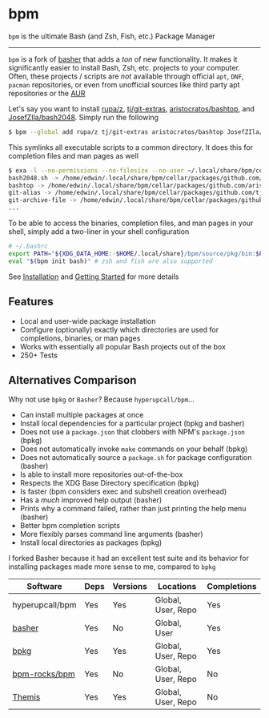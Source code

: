 # bpm

`bpm` is the ultimate Bash (and Zsh, Fish, etc.) Package Manager

---

`bpm` is a fork of [basher](https://github.com/basherpm/basher) that adds a _ton_ of new functionality. It makes it significantly easier to install Bash, Zsh, etc. projects to your computer. Often, these projects / scripts are _not_ available through official `apt`, `DNF`, `pacman` repositories, or even from unofficial sources like third party apt repositories or the [AUR](https://aur.archlinux.org)

Let's say you want to install [rupa/z](https://github.com/rupa/z), [tj/git-extras](https://github.com/tj/git-extras), [aristocratos/bashtop](https://github.com/aristocratos/bashtop), and [JosefZIla/bash2048](https://github.com/JosefZIla/bash2048). Simply run the following

```sh
$ bpm --global add rupa/z tj/git-extras aristocratos/bashtop JosefZIla/bash2048
```

This symlinks all executable scripts to a common directory. It does this for completion files and man pages as well

```sh
$ exa -l --no-permissions --no-filesize --no-user ~/.local/share/bpm/cellar/bin/
bash2048.sh -> /home/edwin/.local/share/bpm/cellar/packages/github.com/JosefZIla/bash2048/bash2048.sh
bashtop -> /home/edwin/.local/share/bpm/cellar/packages/github.com/aristocratos/bashtop/bashtop
git-alias -> /home/edwin/.local/share/bpm/cellar/packages/github.com/tj/git-extras/bin/git-alias
git-archive-file -> /home/edwin/.local/share/bpm/cellar/packages/github.com/tj/git-extras/bin/git-archive-file
...
```

To be able to access the binaries, completion files, and man pages in your shell, simply add a two-liner in your shell configuration

```sh
# ~/.bashrc
export PATH="${XDG_DATA_HOME:-$HOME/.local/share}/bpm/source/pkg/bin:$PATH"
eval "$(bpm init bash)" # zsh and fish are also supported
```

See [Installation](./docs/installation.md) and [Getting Started](./docs/getting-started.md) for more details

## Features

- Local and user-wide package installation
- Configure (optionally) exactly which directories are used for completions, binaries, or man pages
- Works with essentially all popular Bash projects out of the box
- 250+ Tests

## Alternatives Comparison

Why not use `bpkg` or `Basher`? Because `hyperupcall/bpm`...

- Can install multiple packages at once
- Install local dependencies for a particular project (bpkg and basher)
- Does not use a `package.json` that clobbers with NPM's `package.json` (bpkg)
- Does not automatically invoke `make` commands on your behalf (bpkg)
- Does not automatically source a `package.sh` for package configuration (basher)
- Is able to install more repositories out-of-the-box
- Respects the XDG Base Directory specification (bpkg)
- Is faster (bpm considers exec and subshell creation overhead)
- Has a _much_ improved help output (basher)
- Prints why a command failed, rather than just printing the help menu (basher)
- Better bpm completion scripts
- More flexibly parses command line arguments (basher)
- Install local directories as packages (bpkg)

I forked Basher because it had an excellent test suite and its behavior for installing packages made more sense to me, compared to `bpkg`

| Software        | Deps | Versions | Locations          | Completions |
|---------------- |------|----------|--------------------| ----------- |
| hyperupcall/bpm | Yes  | Yes      | Global, User, Repo | Yes         |
| [basher]        | Yes  | No       | Global, User       | Yes         |
| [bpkg]          | Yes  | Yes      | Global, User, Repo | Yes         |
| [bpm-rocks/bpm] | Yes  | No       | Global, User, Repo | No          |
| [Themis]        | Yes  | Yes      | Global, User, Repo | No          |

[basher]: https://github.com/basherpm/basher
[bpkg]: https://github.com/bpkg/bpkg
[bpm-rocks/bpm]: https://github.com/bpm-rocks/bpm/
[Themis]: https://github.com/ByCh4n-Group/themis
